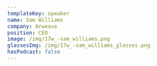 ```yaml
---
templateKey: speaker
name: Sam Williams
company: Arweave
position: CEO
image: /img/17w_-sam_williams.png
glassesImg: /img/17w_-sam_williams_glasses.png
hasPodcast: false
---
```



